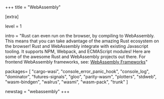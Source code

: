+++
title = "WebAssembly"

[extra]

level = 1

intro = "Rust can even run on the browser, by compiling to WebAssembly. This means that you can take advantage of the amazing Rust ecosystem on the browser! Rust and WebAssembly integrate with existing Javascript tooling. It supports NPM, Webpack, and ECMAScript modules! Here are some of the awesome Rust and WebAssembly projects out there. For frontend WebAssembly frameworks, see: [WebAssembly Frameworks](https://www.arewewebyet.org/topics/frameworks#frontend)"

packages=  [
  "cargo-wasi",
  "console_error_panic_hook",
  "console_log",
  "dominator",
  "futures-signals",
  "gloo",
  "parity-wasm",
  "plotters",
  "stdweb",
  "wasm-bindgen",
  "walrus",
  "wasmi",
  "wasm-pack",
  "trunk"
]

newstag = "webassembly"
+++
